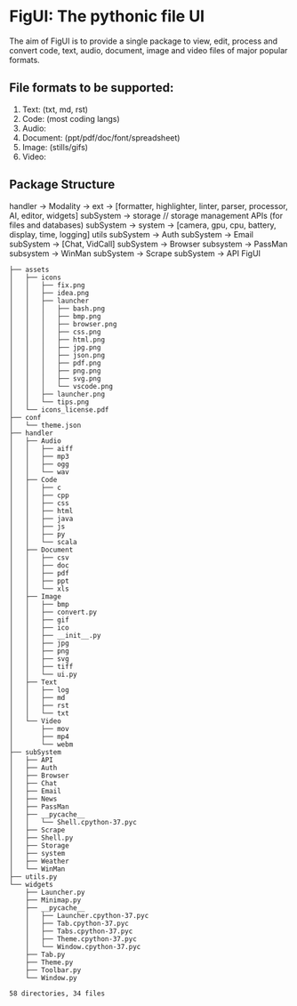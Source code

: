 # FigUI: The pythonic file UI
The aim of FigUI is to provide a single package to view, edit, process and convert code, text, audio, document, image and video files of major popular formats.

## File formats to be supported:
1) Text: (txt, md, rst)
2) Code: (most coding langs)
3) Audio:
4) Document: (ppt/pdf/doc/font/spreadsheet)
5) Image: (stills/gifs)
6) Video: 

## Package Structure
handler -> Modality -> ext -> [formatter, highlighter, linter, parser, processor, AI, editor, widgets] 
subSystem -> storage // storage management APIs (for files and databases)
subSystem -> system -> [camera, gpu, cpu, battery, display, time, logging]
utils 
subSystem -> Auth
subSystem -> Email
subSystem -> [Chat, VidCall]
subSystem -> Browser
subsystem -> PassMan
subsystem -> WinMan
subSystem -> Scrape
subSystem -> API
FigUI
```
├── assets
│   ├── icons
│   │   ├── fix.png
│   │   ├── idea.png
│   │   ├── launcher
│   │   │   ├── bash.png
│   │   │   ├── bmp.png
│   │   │   ├── browser.png
│   │   │   ├── css.png
│   │   │   ├── html.png
│   │   │   ├── jpg.png
│   │   │   ├── json.png
│   │   │   ├── pdf.png
│   │   │   ├── png.png
│   │   │   ├── svg.png
│   │   │   └── vscode.png
│   │   ├── launcher.png
│   │   └── tips.png
│   └── icons_license.pdf
├── conf
│   └── theme.json
├── handler
│   ├── Audio
│   │   ├── aiff
│   │   ├── mp3
│   │   ├── ogg
│   │   └── wav
│   ├── Code
│   │   ├── c
│   │   ├── cpp
│   │   ├── css
│   │   ├── html
│   │   ├── java
│   │   ├── js
│   │   ├── py
│   │   └── scala
│   ├── Document
│   │   ├── csv
│   │   ├── doc
│   │   ├── pdf
│   │   ├── ppt
│   │   └── xls
│   ├── Image
│   │   ├── bmp
│   │   ├── convert.py
│   │   ├── gif
│   │   ├── ico
│   │   ├── __init__.py
│   │   ├── jpg
│   │   ├── png
│   │   ├── svg
│   │   ├── tiff
│   │   └── ui.py
│   ├── Text
│   │   ├── log
│   │   ├── md
│   │   ├── rst
│   │   └── txt
│   └── Video
│       ├── mov
│       ├── mp4
│       └── webm
├── subSystem
│   ├── API
│   ├── Auth
│   ├── Browser
│   ├── Chat
│   ├── Email
│   ├── News
│   ├── PassMan
│   ├── __pycache__
│   │   └── Shell.cpython-37.pyc
│   ├── Scrape
│   ├── Shell.py
│   ├── Storage
│   ├── system
│   ├── Weather
│   └── WinMan
├── utils.py
└── widgets
    ├── Launcher.py
    ├── Minimap.py
    ├── __pycache__
    │   ├── Launcher.cpython-37.pyc
    │   ├── Tab.cpython-37.pyc
    │   ├── Tabs.cpython-37.pyc
    │   ├── Theme.cpython-37.pyc
    │   └── Window.cpython-37.pyc
    ├── Tab.py
    ├── Theme.py
    ├── Toolbar.py
    └── Window.py

58 directories, 34 files
```